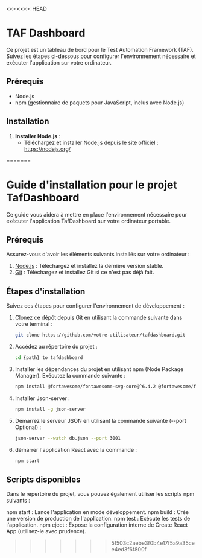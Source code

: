 <<<<<<< HEAD
# TAF Dashboard

Ce projet est un tableau de bord pour le Test Automation Framework (TAF). Suivez les étapes ci-dessous pour configurer l'environnement nécessaire et exécuter l'application sur votre ordinateur.

## Prérequis

- Node.js
- npm (gestionnaire de paquets pour JavaScript, inclus avec Node.js)

## Installation

1. **Installer Node.js** :
   - Téléchargez et installer Node.js depuis le site officiel : https://nodejs.org/




=======
# Guide d'installation pour le projet TafDashboard

Ce guide vous aidera à mettre en place l'environnement nécessaire pour exécuter l'application TafDashboard sur votre ordinateur portable.

## Prérequis

Assurez-vous d'avoir les éléments suivants installés sur votre ordinateur :

1. [Node.js](https://nodejs.org/) : Téléchargez et installez la dernière version stable.
2. [Git](https://git-scm.com/) : Téléchargez et installez Git si ce n'est pas déjà fait.

## Étapes d'installation

Suivez ces étapes pour configurer l'environnement de développement :

1. Clonez ce dépôt depuis Git en utilisant la commande suivante dans votre terminal :

   ```bash
   git clone https://github.com/votre-utilisateur/tafdashboard.git
2. Accédez au répertoire du projet :
   ```bash
   cd {path} to tafdashboard
4. Installer les dépendances du projet en utilisant npm (Node Package Manager). Exécutez la commande suivante :
   ```bash
   npm install @fortawesome/fontawesome-svg-core@^6.4.2 @fortawesome/free-solid-svg-icons@^6.4.2 @fortawesome/react-fontawesome@^0.2.0 apexcharts@^3.44.0 axios@^0.21.1 bootstrap@^5.3.2 chart.js@^4.4.0 jquerry@^0.0.1-security npm@^10.2.3 react@^18.2.0 react-apexcharts@^1.4.1 react-chartjs-2@^5.2.0 react-dom@^18.2.0 react-paginate@^8.2.0 react-router-dom@^5.2.0 react-scripts@^5.0.1 react-table@^7.8.0 reactstrap@^9.2.1
5. Installer Json-server :
   ```bash
   npm install -g json-server
6. Démarrez le serveur JSON en utilisant la commande suivante (--port Optional) :
   ```bash
   json-server --watch db.json --port 3001
8. démarrer l'application React avec la commande :
   ```bash
   npm start

## Scripts disponibles
Dans le répertoire du projet, vous pouvez également utiliser les scripts npm suivants :

npm start : Lance l'application en mode développement.
npm build : Crée une version de production de l'application.
npm test : Exécute les tests de l'application.
npm eject : Expose la configuration interne de Create React App (utilisez-le avec prudence).
>>>>>>> 5f503c2aebe3f0b4e17f5a9a35cee4ed3f6f800f
